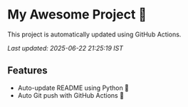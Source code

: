 # My Awesome Project 🚀

This project is automatically updated using GitHub Actions.

_Last updated: 2025-06-22 21:25:19 IST_

## Features
- Auto-update README using Python 🐍
- Auto Git push with GitHub Actions 🤖
